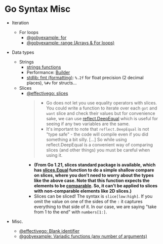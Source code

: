 # Go Syntax Misc

- Iteration
  - For loops
    - [@gobyexample: for](https://gobyexample.com/for)
    - [@gobyexample: range (Arrays & For loops)](https://gobyexample.com/range)

- Data types
  - Strings
    - [strings functions](https://pkg.go.dev/strings)
    - Performance: [Builder](https://pkg.go.dev/strings#Builder)
    - [stdlib: fmt (formatting)](https://pkg.go.dev/fmt): `%.2f` for float precision (2 decimal places), `%#v` for structs...
  - Slices
    - [@effectivego: slices](https://go.dev/doc/effective_go#slices)
      > - Go does not let you use equality operators with slices. You could write a function to iterate over each `got` and `want` slice and check their values but for convenience sake, we can use [reflect.DeepEqual](https://pkg.go.dev/reflect#DeepEqual) which is useful for seeing if any two variables are the same.
      > - It's important to note that `reflect.DeepEqual` is not "type safe" - the code will compile even if you did something a bit silly. [...] So while using reflect.DeepEqual is a convenient way of comparing slices (and other things) you must be careful when using it.
      - **(From Go 1.21, slices standard package is available, which has [slices.Equal](https://pkg.go.dev/slices#Equal) function to do a simple shallow compare on slices, where you don't need to worry about the types like the above case. Note that this function expects the elements to be [comparable](https://pkg.go.dev/builtin#comparable). So, it can't be applied to slices with non-comparable elements like 2D slices.)**
      - Slices can be sliced! The syntax is `slice[low:high]`. If you omit the value on one of the sides of the `:` it captures everything to that side of it. In our case, we are saying "take from 1 to the end" with `numbers[1:]`.




- Misc.
  - [@effectivego: Blank identifier](https://go.dev/doc/effective_go#blank)
  - [@gobyexample: Variadic functions (any number of arguments)](https://gobyexample.com/variadic-functions)

